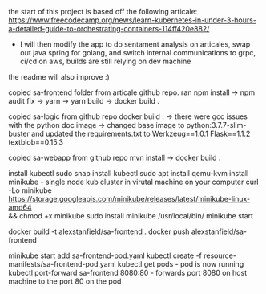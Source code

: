 the start of this project is based off the following articale: https://www.freecodecamp.org/news/learn-kubernetes-in-under-3-hours-a-detailed-guide-to-orchestrating-containers-114ff420e882/


- I will then modify the app to do sentament analysis on articales, swap out java spring for golang, and switch internal communications to grpc, ci/cd on aws, builds are still relying on dev machine 

the readme will also improve :)



copied sa-frontend folder from  articale github repo. 
ran npm install -> npm audit fix -> yarn -> yarn build -> docker build .


copied sa-logic from github repo
docker build . -> there were gcc issues with the python doc image -> changed base image to python:3.7.7-slim-buster and updated the requirements.txt  to Werkzeug==1.0.1 Flask==1.1.2 textblob==0.15.3


copied sa-webapp from github repo
mvn install -> docker build .

install kubectl sudo snap install kubectl
sudo apt install qemu-kvm
install minikube - single node kub cluster in virutal machine on your computer
    curl -Lo minikube https://storage.googleapis.com/minikube/releases/latest/minikube-linux-amd64 \
  && chmod +x minikube
  sudo install minikube /usr/local/bin/
  minikube start

docker build -t alexstanfield/sa-frontend .
docker push alexstanfield/sa-frontend

minikube start
add sa-frontend-pod.yaml
kubectl create -f resource-manifests/sa-frontend-pod.yaml
kubectl get pods - pod is now running
kubectl port-forward sa-frontend 8080:80 - forwards port 8080 on host machine to the port 80 on the pod